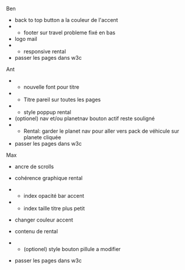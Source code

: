 
Ben
- back to top button a la couleur de l'accent
- + footer sur travel probleme fixé en bas
- logo mail
- + responsive rental
- passer les pages dans w3c

Ant
- + nouvelle font pour titre
- + Titre pareil sur toutes les pages
- + style poppup rental
- (optionel) nav et/ou planetnav bouton actif reste souligné
- + Rental: garder le planet nav pour aller vers pack de véhicule sur planete cliquée
- passer les pages dans w3c

Max
- ancre de scrolls
- cohérence graphique rental
- + index opacité bar accent
- + index taille titre plus petit
- changer couleur accent
- contenu de rental
- + (optionel) style bouton pillule a modifier

- passer les pages dans w3c